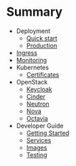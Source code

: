 # Summary

- Deployment
    - [Quick start](deploy/quick-start.md)
    - [Production](deploy/production.md)
- [Ingress](ingress.md)
- [Monitoring](monitoring.md)
- Kubernetes
    - [Certificates](kubernetes/certificates.md)
- OpenStack
    - [Keycloak](openstack/keycloak.md)
    - [Cinder](openstack/cinder.md)
    - [Neutron](openstack/neutron.md)
    - [Nova](openstack/nova.md)
    - [Octavia](openstack/octavia.md)
- Developer Guide
    - [Getting Started](developer/getting-started.md)
    - [Services](developer/services.md)
    - [Images](developer/images.md)
    - [Testing](developer/testing.md)
